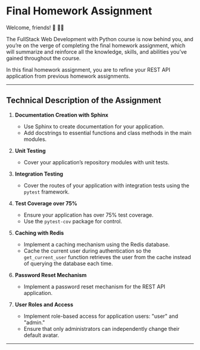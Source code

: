 # Final Homework Assignment  

Welcome, friends! 🙂 ✋🏼  

The FullStack Web Development with Python course is now behind you, and you’re on the verge of completing the final homework assignment, which will summarize and reinforce all the knowledge, skills, and abilities you’ve gained throughout the course.  

In this final homework assignment, you are to refine your REST API application from previous homework assignments.  

---

## Technical Description of the Assignment  

1. **Documentation Creation with Sphinx**  
   - Use Sphinx to create documentation for your application.  
   - Add docstrings to essential functions and class methods in the main modules.

2. **Unit Testing**  
   - Cover your application’s repository modules with unit tests.

3. **Integration Testing**  
   - Cover the routes of your application with integration tests using the `pytest` framework.

4. **Test Coverage over 75%**  
   - Ensure your application has over 75% test coverage.  
   - Use the `pytest-cov` package for control.

5. **Caching with Redis**  
   - Implement a caching mechanism using the Redis database.  
   - Cache the current user during authentication so the `get_current_user` function retrieves the user from the cache instead of querying the database each time.

6. **Password Reset Mechanism**  
   - Implement a password reset mechanism for the REST API application.

7. **User Roles and Access**  
   - Implement role-based access for application users: "user" and "admin."  
   - Ensure that only administrators can independently change their default avatar.

---

